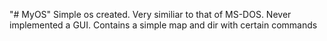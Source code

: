 "# MyOS" 
Simple os created. Very similiar to that of MS-DOS. Never implemented a GUI. Contains a simple map and dir with certain commands
